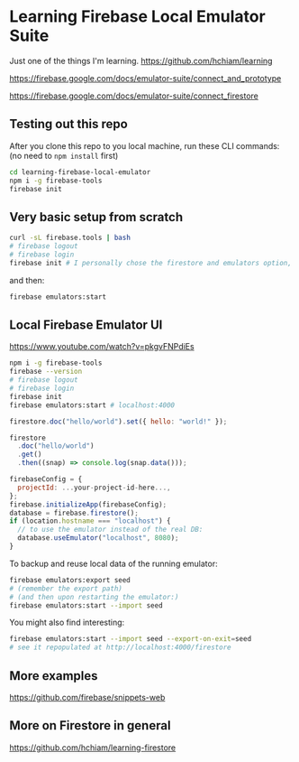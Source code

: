 # Learning Firebase Local Emulator Suite

Just one of the things I'm learning. https://github.com/hchiam/learning

https://firebase.google.com/docs/emulator-suite/connect_and_prototype

https://firebase.google.com/docs/emulator-suite/connect_firestore

## Testing out this repo

After you clone this repo to you local machine, run these CLI commands: (no need to `npm install` first)

```sh
cd learning-firebase-local-emulator
npm i -g firebase-tools
firebase init
```

## Very basic setup from scratch

```sh
curl -sL firebase.tools | bash
# firebase logout
# firebase login
firebase init # I personally chose the firestore and emulators option, and opted out of using a default project
```

and then:

```sh
firebase emulators:start
```

## Local Firebase Emulator UI

https://www.youtube.com/watch?v=pkgvFNPdiEs

```sh
npm i -g firebase-tools
firebase --version
# firebase logout
# firebase login
firebase init
firebase emulators:start # localhost:4000
```

```js
firestore.doc("hello/world").set({ hello: "world!" });

firestore
  .doc("hello/world")
  .get()
  .then((snap) => console.log(snap.data()));
```

```js
firebaseConfig = {
  projectId: ...your-project-id-here...,
};
firebase.initializeApp(firebaseConfig);
database = firebase.firestore();
if (location.hostname === "localhost") {
  // to use the emulator instead of the real DB:
  database.useEmulator("localhost", 8080);
}
```

To backup and reuse local data of the running emulator:

```sh
firebase emulators:export seed
# (remember the export path)
# (and then upon restarting the emulator:)
firebase emulators:start --import seed
```

You might also find interesting:

```sh
firebase emulators:start --import seed --export-on-exit=seed
# see it repopulated at http://localhost:4000/firestore
```

## More examples

https://github.com/firebase/snippets-web

## More on Firestore in general

https://github.com/hchiam/learning-firestore
